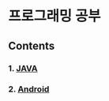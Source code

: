 # 프로그래밍 공부

## Contents

### 1. [JAVA](https://github.com/Lee-KyungSeok/Study/tree/master/Java)
### 2. [Android](https://github.com/Lee-KyungSeok/Study/tree/master/Android)
